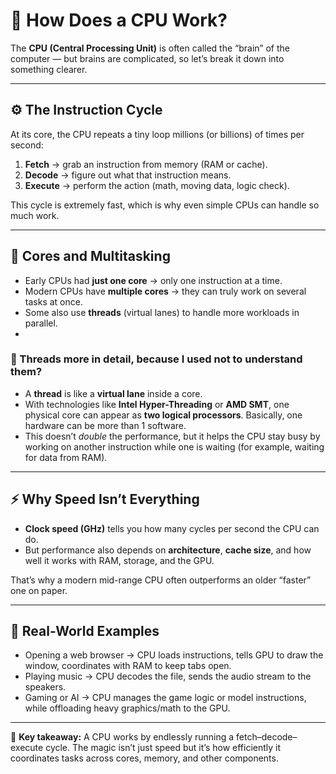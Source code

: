 # 🧠 How Does a CPU Work?

The **CPU (Central Processing Unit)** is often called the “brain” of the computer — but brains are complicated, so let’s break it down into something clearer.  

---

## ⚙️ The Instruction Cycle
At its core, the CPU repeats a tiny loop millions (or billions) of times per second:  

1. **Fetch** → grab an instruction from memory (RAM or cache).  
2. **Decode** → figure out what that instruction means.  
3. **Execute** → perform the action (math, moving data, logic check).  

This cycle is extremely fast, which is why even simple CPUs can handle so much work.  

---

## 🔀 Cores and Multitasking
- Early CPUs had **just one core** → only one instruction at a time.  
- Modern CPUs have **multiple cores** → they can truly work on several tasks at once.  
- Some also use **threads** (virtual lanes) to handle more workloads in parallel.
- 
### 🧵 Threads more in detail, because I used not to understand them?
- A **thread** is like a **virtual lane** inside a core.  
- With technologies like **Intel Hyper-Threading** or **AMD SMT**, one physical core can appear as **two logical processors**. Basically, one hardware can be more than 1 software.  
- This doesn’t *double* the performance, but it helps the CPU stay busy by working on another instruction while one is waiting (for example, waiting for data from RAM).  

---

## ⚡ Why Speed Isn’t Everything
- **Clock speed (GHz)** tells you how many cycles per second the CPU can do.  
- But performance also depends on **architecture**, **cache size**, and how well it works with RAM, storage, and the GPU.  

That’s why a modern mid-range CPU often outperforms an older “faster” one on paper.  

---

## 🧩 Real-World Examples
- Opening a web browser → CPU loads instructions, tells GPU to draw the window, coordinates with RAM to keep tabs open.  
- Playing music → CPU decodes the file, sends the audio stream to the speakers.  
- Gaming or AI → CPU manages the game logic or model instructions, while offloading heavy graphics/math to the GPU.  

---

🔎 **Key takeaway:** A CPU works by endlessly running a fetch–decode–execute cycle. The magic isn’t just speed but it’s how efficiently it coordinates tasks across cores, memory, and other components.
